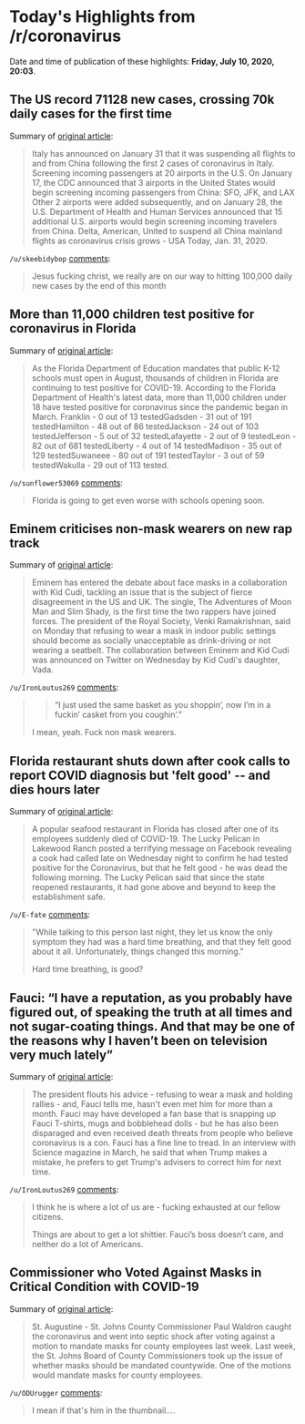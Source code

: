 # Today's Highlights from /r/coronavirus

Date and time of publication of these highlights: **Friday, July 10, 2020, 20:03**.

## The US record 71128 new cases, crossing 70k daily cases for the first time

Summary of [original article](https://www.worldometers.info/coronavirus/country/us/):

> Italy has announced on January 31 that it was suspending all flights to and from China following the first 2 cases of coronavirus in Italy. Screening incoming passengers at 20 airports in the U.S. On January 17, the CDC announced that 3 airports in the United States would begin screening incoming passengers from China: SFO, JFK, and LAX Other 2 airports were added subsequently, and on January 28, the U.S. Department of Health and Human Services announced that 15 additional U.S. airports would begin screening incoming travelers from China. Delta, American, United to suspend all China mainland flights as coronavirus crisis grows - USA Today, Jan. 31, 2020.

`/u/skeebidybop` [comments](https://www.reddit.com/r/Coronavirus/comments/hp03wp/the_us_record_71128_new_cases_crossing_70k_daily/):

> Jesus fucking christ, we really are on our way to hitting 100,000 daily new cases by the end of this month

## More than 11,000 children test positive for coronavirus in Florida

Summary of [original article](https://www.wtxl.com/news/coronavirus/more-than-11-000-children-test-positive-for-coronavirus-in-florida):

> As the Florida Department of Education mandates that public K-12 schools must open in August, thousands of children in Florida are continuing to test positive for COVID-19. According to the Florida Department of Health's latest data, more than 11,000 children under 18 have tested positive for coronavirus since the pandemic began in March. Franklin - 0 out of 13 testedGadsden - 31 out of 191 testedHamilton - 48 out of 86 testedJackson - 24 out of 103 testedJefferson - 5 out of 32 testedLafayette - 2 out of 9 testedLeon - 82 out of 681 testedLiberty - 4 out of 14 testedMadison - 35 out of 129 testedSuwaneee - 80 out of 191 testedTaylor - 3 out of 59 testedWakulla - 29 out of 113 tested.

`/u/sunflower53069` [comments](https://www.reddit.com/r/Coronavirus/comments/houre1/more_than_11000_children_test_positive_for/):

> Florida is going to get even worse with schools opening soon.

## Eminem criticises non-mask wearers on new rap track

Summary of [original article](https://www.theguardian.com/music/2020/jul/10/eminem-criticises-non-mask-wearers-on-new-rap-track-kid-cudi-covid-19):

> Eminem has entered the debate about face masks in a collaboration with Kid Cudi, tackling an issue that is the subject of fierce disagreement in the US and UK. The single, The Adventures of Moon Man and Slim Shady, is the first time the two rappers have joined forces. The president of the Royal Society, Venki Ramakrishnan, said on Monday that refusing to wear a mask in indoor public settings should become as socially unacceptable as drink-driving or not wearing a seatbelt. The collaboration between Eminem and Kid Cudi was announced on Twitter on Wednesday by Kid Cudi's daughter, Vada.

`/u/IronLoutus269` [comments](https://www.reddit.com/r/Coronavirus/comments/horjwz/eminem_criticises_nonmask_wearers_on_new_rap_track/):

> > “I just used the same basket as you shoppin’, now I’m in a fuckin’ casket from you coughin’.”
> 
> I mean, yeah. Fuck non mask wearers.

## Florida restaurant shuts down after cook calls to report COVID diagnosis but 'felt good' -- and dies hours later

Summary of [original article](https://toofab.com/2020/07/10/lucky-pelican-closes-florida-cook-dies-covid/):

> A popular seafood restaurant in Florida has closed after one of its employees suddenly died of COVID-19. The Lucky Pelican in Lakewood Ranch posted a terrifying message on Facebook revealing a cook had called late on Wednesday night to confirm he had tested positive for the Coronavirus, but that he felt good - he was dead the following morning. The Lucky Pelican said that since the state reopened restaurants, it had gone above and beyond to keep the establishment safe.

`/u/E-fate` [comments](https://www.reddit.com/r/Coronavirus/comments/hozm88/florida_restaurant_shuts_down_after_cook_calls_to/):

> "While talking to this person last night, they let us know the only symptom they had was a hard time breathing, and that they felt good about it all. Unfortunately, things changed this morning."
> 
> Hard time breathing, is good?

## Fauci: “I have a reputation, as you probably have figured out, of speaking the truth at all times and not sugar-coating things. And that may be one of the reasons why I haven’t been on television very much lately”

Summary of [original article](https://www.ft.com/content/57834c2c-a078-4736-9173-8fb32cfbbf4e):

> The president flouts his advice - refusing to wear a mask and holding rallies - and, Fauci tells me, hasn't even met him for more than a month. Fauci may have developed a fan base that is snapping up Fauci T-shirts, mugs and bobblehead dolls - but he has also been disparaged and even received death threats from people who believe coronavirus is a con. Fauci has a fine line to tread. In an interview with Science magazine in March, he said that when Trump makes a mistake, he prefers to get Trump's advisers to correct him for next time.

`/u/IronLoutus269` [comments](https://www.reddit.com/r/Coronavirus/comments/hoppw8/fauci_i_have_a_reputation_as_you_probably_have/):

> I think he is where a lot of us are - fucking exhausted at our fellow citizens. 
> 
> Things are about to get a lot shittier. Fauci’s boss doesn’t care, and neither do a lot of Americans.

## Commissioner who Voted Against Masks in Critical Condition with COVID-19

Summary of [original article](https://wtfflorida.com/news/madness/commissioner-who-voted-against-masks-in-critical-condition-with-covid-19/):

> St. Augustine - St. Johns County Commissioner Paul Waldron caught the coronavirus and went into septic shock after voting against a motion to mandate masks for county employees last week. Last week, the St. Johns Board of County Commissioners took up the issue of whether masks should be mandated countywide. One of the motions would mandate masks for county employees.

`/u/ODUrugger` [comments](https://www.reddit.com/r/Coronavirus/comments/hp0zm9/commissioner_who_voted_against_masks_in_critical/):

> I mean if that's him in the thumbnail....

